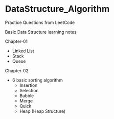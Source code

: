 # DataStructure_Algorithm

Practice Questions from LeetCode

Basic Data Structure learning notes

Chapter-01
  - Linked List
  - Stack
  - Queue
 
Chapter-02
  - 6 basic sorting algorithm
    - Insertion
    - Selection
    - Bubble
    - Merge
    - Quick
    - Heap (Heap Structure)
